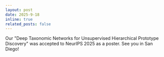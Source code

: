 ```yaml
---
layout: post
date: 2025-9-18
inline: true
related_posts: false
---
```

 
 Our "Deep Taxonomic Networks for Unsupervised Hierarchical Prototype Discovery" was accepted to NeurIPS 2025 as a poster. See you in San Diego!